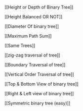 [[Height or Depth of Binary Tree]]

[[Height Balanced OR NOT]]

[[Diameter Of binary tree]]

[[Maximum Path Sum]]

[[Same Trees]]

[[zig-zag traversal of tree]]

[[Boundary Traversal of tree]]

[[Vertical Order Traversal of tree]]

[[Top & Bottom View of binary tree]]

[[Right & Left view of binary tree]]

[[Symmetric binary tree (easy)]]